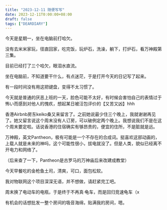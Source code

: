 ```yaml
---
title: "2023-12-11 随便写写"
date: 2023-12-11T0:00:00+08:00
draft: false
tags: ["DEARDIARY"]
---
```


今天是星期一，坐在电脑前打哈欠。

没有去米米家玩，径直回家，吃完饭，玩炉石，洗澡，躺下，打炉石，看万神殿第三集。

目前已经打了三个哈欠，眼泪水直流。

坐在电脑前，不知道要干什么，有点迷茫，于是打开今天的日记写了起来。

有一段时间没有用这把键盘，变得不太习惯了。

今天就是普通的厌恶上班的一天，脸色可能不太好，有时候会害怕自己的表情过于怖い而感到对他人的愧疚，想起某日被汪包评价的【又苦又凶】hhh

香港Airbnb房东keiko桑又来留言了。之前她说最少住三个晚上，我就谢谢再见了。她又留言说这个周末没有人订房，可以破例定两个晚上。我想说我们不是在这个周末要定啦。话说香港的住宿确实有够昂贵的，便宜的住所，不是脏就是远。

万神殿，英文Pantheon，极有可能是一个不存在的合成词。挺喜欢这部动画的，上载人就是未来的神吗，这个可能性很小，拔电就没了。但是人类，貌似已经离不开电力和网络了。

（后来查了一下，Pantheon是古罗马的万神庙后来改建成教堂）

今天早餐吃的金枪鱼土司，清爽，可口，面包松软。

我对物联网这个项目深深无语，并不想做，请赶紧完工吧。

周末换了电动车的电瓶，于是终于不再真·龟车，而是回归竞速龟车（x

有机会的话想批发一整个房间的吸音海绵，贴满我的房间，嗯。